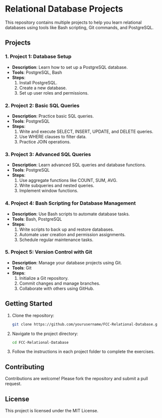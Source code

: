 # Relational Database Projects

This repository contains multiple projects to help you learn relational databases using tools like Bash scripting, Git commands, and PostgreSQL.

## Projects

### 1. Project 1: Database Setup
- **Description**: Learn how to set up a PostgreSQL database.
- **Tools**: PostgreSQL, Bash
- **Steps**:
    1. Install PostgreSQL.
    2. Create a new database.
    3. Set up user roles and permissions.

### 2. Project 2: Basic SQL Queries
- **Description**: Practice basic SQL queries.
- **Tools**: PostgreSQL
- **Steps**:
    1. Write and execute SELECT, INSERT, UPDATE, and DELETE queries.
    2. Use WHERE clauses to filter data.
    3. Practice JOIN operations.

### 3. Project 3: Advanced SQL Queries
- **Description**: Learn advanced SQL queries and database functions.
- **Tools**: PostgreSQL
- **Steps**:
    1. Use aggregate functions like COUNT, SUM, AVG.
    2. Write subqueries and nested queries.
    3. Implement window functions.

### 4. Project 4: Bash Scripting for Database Management
- **Description**: Use Bash scripts to automate database tasks.
- **Tools**: Bash, PostgreSQL
- **Steps**:
    1. Write scripts to back up and restore databases.
    2. Automate user creation and permission assignments.
    3. Schedule regular maintenance tasks.

### 5. Project 5: Version Control with Git
- **Description**: Manage your database projects using Git.
- **Tools**: Git
- **Steps**:
    1. Initialize a Git repository.
    2. Commit changes and manage branches.
    3. Collaborate with others using GitHub.

## Getting Started

1. Clone the repository:
     ```bash
     git clone https://github.com/yourusername/FCC-Relational-Database.git
     ```
2. Navigate to the project directory:
     ```bash
     cd FCC-Relational-Database
     ```
3. Follow the instructions in each project folder to complete the exercises.

## Contributing

Contributions are welcome! Please fork the repository and submit a pull request.

## License

This project is licensed under the MIT License.
